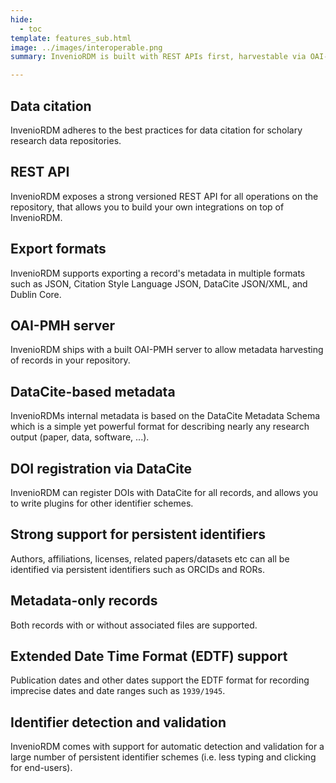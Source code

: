```yaml
---
hide:
  - toc
template: features_sub.html
image: ../images/interoperable.png
summary: InvenioRDM is built with REST APIs first, harvestable via OAI-PMH according to the OpenAIRE guidelines and has a metadata model based on the DataCite Metadata Schema.

---
```


## Data citation

InvenioRDM adheres to the best practices for data citation for scholary research data repositories.

## REST API

InvenioRDM exposes a strong versioned REST API for all operations on the repository, that allows you to build your own integrations on top of InvenioRDM.

## Export formats

InvenioRDM supports exporting a record's metadata in multiple formats such as JSON, Citation Style Language JSON, DataCite JSON/XML, and Dublin Core.

## OAI-PMH server

InvenioRDM ships with a built OAI-PMH server to allow metadata harvesting of records in your repository.

## DataCite-based metadata

InvenioRDMs internal metadata is based on the DataCite Metadata Schema which is a simple yet powerful format for describing nearly any research output (paper, data, software, ...).

## DOI registration via DataCite

InvenioRDM can register DOIs with DataCite for all records, and allows you to write plugins for other identifier schemes.

## Strong support for persistent identifiers

Authors, affiliations, licenses, related papers/datasets etc can all be identified via persistent identifiers such as ORCIDs and RORs.

## Metadata-only records

Both records with or without associated files are supported.

## Extended Date Time Format (EDTF) support

Publication dates and other dates support the EDTF format for recording imprecise dates and date ranges such as ``1939/1945``.

## Identifier detection and validation

InvenioRDM comes with support for automatic detection and validation for a large number of persistent identifier schemes (i.e. less typing and clicking for end-users).
